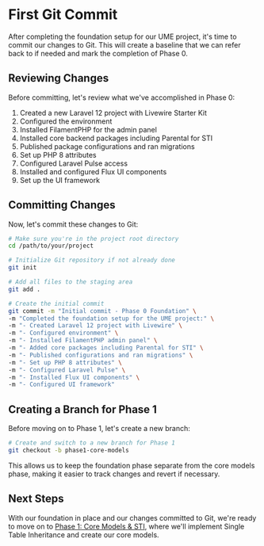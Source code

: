 # First Git Commit

After completing the foundation setup for our UME project, it's time to commit our changes to Git. This will create a baseline that we can refer back to if needed and mark the completion of Phase 0.

## Reviewing Changes

Before committing, let's review what we've accomplished in Phase 0:

1. Created a new Laravel 12 project with Livewire Starter Kit
2. Configured the environment
3. Installed FilamentPHP for the admin panel
4. Installed core backend packages including Parental for STI
5. Published package configurations and ran migrations
6. Set up PHP 8 attributes
7. Configured Laravel Pulse access
8. Installed and configured Flux UI components
9. Set up the UI framework

## Committing Changes

Now, let's commit these changes to Git:

```bash
# Make sure you're in the project root directory
cd /path/to/your/project

# Initialize Git repository if not already done
git init

# Add all files to the staging area
git add .

# Create the initial commit
git commit -m "Initial commit - Phase 0 Foundation" \
-m "Completed the foundation setup for the UME project:" \
-m "- Created Laravel 12 project with Livewire" \
-m "- Configured environment" \
-m "- Installed FilamentPHP admin panel" \
-m "- Added core packages including Parental for STI" \
-m "- Published configurations and ran migrations" \
-m "- Set up PHP 8 attributes" \
-m "- Configured Laravel Pulse" \
-m "- Installed Flux UI components" \
-m "- Configured UI framework"
```

## Creating a Branch for Phase 1

Before moving on to Phase 1, let's create a new branch:

```bash
# Create and switch to a new branch for Phase 1
git checkout -b phase1-core-models
```

This allows us to keep the foundation phase separate from the core models phase, making it easier to track changes and revert if necessary.

## Next Steps

With our foundation in place and our changes committed to Git, we're ready to move on to [Phase 1: Core Models & STI](../020-phase1-core-models/000-index.md), where we'll implement Single Table Inheritance and create our core models.
